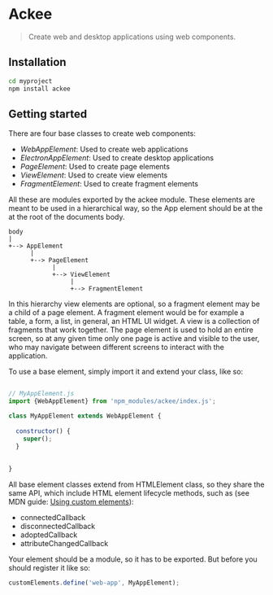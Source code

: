 # Ackee

> Create web and desktop applications using web components.

## Installation

```bash
cd myproject
npm install ackee
```

## Getting started

There are four base classes to create web components:

* _WebAppElement_: Used to create web applications
* _ElectronAppElement_: Used to create desktop applications
* _PageElement_: Used to create page elements
* _ViewElement_: Used to create view elements
* _FragmentElement_: Used to create fragment elements

All these are modules exported by the ackee module. These elements
are meant to be used in a hierarchical way, so the App element should
be at the at the root of the documents body.

```
body
|
+--> AppElement
      |
      +--> PageElement
            |
            +--> ViewElement
                 |
                 +--> FragmentElement
```

In this hierarchy view elements are optional, so a fragment element
may be a child of a page element. A fragment element would be for
example a table, a form, a list, in general, an HTML UI widget.
A view is a collection of fragments that work together. The page
element is used to hold an entire screen, so at any given time
only one page is active and visible to the user, who may navigate
between different screens to interact with the application.

To use a base element, simply import it and extend your class,
like so:

```javascript

// MyAppElement.js
import {WebAppElement} from 'npm_modules/ackee/index.js';

class MyAppElement extends WebAppElement {
  
  constructor() {
    super();
  }
  
  
}
```

All base element classes extend from HTMLElement class, so they
share the same API, which include HTML element lifecycle methods, such
as (see MDN guide: [Using custom elements](https://developer.mozilla.org/en-US/docs/Web/Web_Components/Using_custom_elements)):

* connectedCallback
* disconnectedCallback
* adoptedCallback
* attributeChangedCallback

Your element should be a module, so it has to be exported. But before
you should register it like so:

```javascript
customElements.define('web-app', MyAppElement);
```

